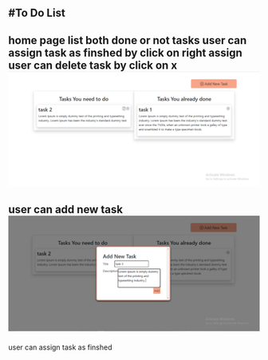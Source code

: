 #To Do List
---------------------------
home page list both done or not tasks
user can assign task as finshed by click on right assign 
user can delete task by click on x 
![ ](images/home.PNG)
---------------------------
user can add new task
![ ](images/addTask.png)
----------------------------
user can assign task as finshed

